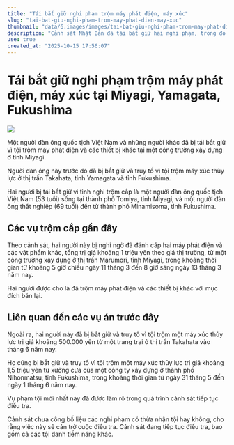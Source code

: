 ```yaml
---
title: "Tái bắt giữ nghi phạm trộm máy phát điện, máy xúc"
slug: "tai-bat-giu-nghi-pham-trom-may-phat-dien-may-xuc"
thumbnail: "data/6.images/images/tai-bat-giu-nghi-pham-trom-may-phat-dien-may-xuc.webp"
description: "Cảnh sát Nhật Bản đã tái bắt giữ hai nghi phạm, trong đó có một người Việt Nam 53 tuổi, vì liên quan đến nhiều vụ trộm máy phát điện và máy xúc tại các tỉnh Miyagi, Yamagata và Fukushima với mục đích bán lại."
use: true
created_at: "2025-10-15 17:56:07"
---
```


# Tái bắt giữ nghi phạm trộm máy phát điện, máy xúc tại Miyagi, Yamagata, Fukushima

![](/images/20251014-22227948-tuy-000-1-view.webp)

Một người đàn ông quốc tịch Việt Nam và những người khác đã bị tái bắt giữ vì tội trộm máy phát điện và các thiết bị khác tại một công trường xây dựng ở tỉnh Miyagi.

Người đàn ông này trước đó đã bị bắt giữ và truy tố vì tội trộm máy xúc thủy lực ở thị trấn Takahata, tỉnh Yamagata và tỉnh Fukushima.

Hai người bị tái bắt giữ vì tình nghi trộm cắp là một người đàn ông quốc tịch Việt Nam (53 tuổi) sống tại thành phố Tomiya, tỉnh Miyagi, và một người đàn ông thất nghiệp (69 tuổi) đến từ thành phố Minamisoma, tỉnh Fukushima.

## Các vụ trộm cắp gần đây

Theo cảnh sát, hai người này bị nghi ngờ đã đánh cắp hai máy phát điện và các vật phẩm khác, tổng trị giá khoảng 1 triệu yên theo giá thị trường, từ một công trường xây dựng ở thị trấn Marumori, tỉnh Miyagi, trong khoảng thời gian từ khoảng 5 giờ chiều ngày 11 tháng 3 đến 8 giờ sáng ngày 13 tháng 3 năm nay.

Hai người được cho là đã trộm máy phát điện và các thiết bị khác với mục đích bán lại.

## Liên quan đến các vụ án trước đây

Ngoài ra, hai người này đã bị bắt giữ và truy tố vì tội trộm một máy xúc thủy lực trị giá khoảng 500.000 yên từ một trang trại ở thị trấn Takahata vào tháng 6 năm nay.

Họ cũng bị bắt giữ và truy tố vì tội trộm một máy xúc thủy lực trị giá khoảng 1,5 triệu yên từ xưởng cưa của một công ty xây dựng ở thành phố Nihonmatsu, tỉnh Fukushima, trong khoảng thời gian từ ngày 31 tháng 5 đến ngày 1 tháng 6 năm nay.

Vụ phạm tội mới nhất này đã được làm rõ trong quá trình cảnh sát tiếp tục điều tra.

Cảnh sát chưa công bố liệu các nghi phạm có thừa nhận tội hay không, cho rằng việc này sẽ cản trở cuộc điều tra. Cảnh sát đang tiếp tục điều tra, bao gồm cả các tội danh tiềm năng khác.